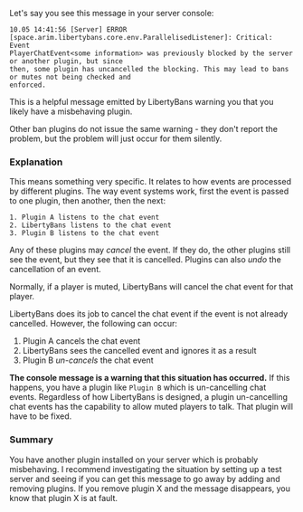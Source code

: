 Let's say you see this message in your server console:

```
10.05 14:41:56 [Server] ERROR [space.arim.libertybans.core.env.ParallelisedListener]: Critical: Event 
PlayerChatEvent<some information> was previously blocked by the server or another plugin, but since 
then, some plugin has uncancelled the blocking. This may lead to bans or mutes not being checked and 
enforced.
```

This is a helpful message emitted by LibertyBans warning you that you likely have a misbehaving plugin.

Other ban plugins do not issue the same warning - they don't report the problem, but the problem will just occur for them silently.

### Explanation

This means something very specific. It relates to how events are processed by different plugins. The way event systems work, first the event is passed to one plugin, then another, then the next:

```
1. Plugin A listens to the chat event
2. LibertyBans listens to the chat event
3. Plugin B listens to the chat event
```

Any of these plugins may *cancel* the event. If they do, the other plugins still see the event, but they see that it is cancelled. Plugins can also *undo* the cancellation of an event.

Normally, if a player is muted, LibertyBans will cancel the chat event for that player.

LibertyBans does its job to cancel the chat event if the event is not already cancelled. However, the following can occur:
1. Plugin A cancels the chat event
2. LibertyBans sees the cancelled event and ignores it as a result
3. Plugin B *un-cancels* the chat event

**The console message is a warning that this situation has occurred.** If this happens, you have a plugin like `Plugin B` which is un-cancelling chat events. Regardless of how LibertyBans is designed, a plugin un-cancelling chat events has the capability to allow muted players to talk. That plugin will have to be fixed.

### Summary

You have another plugin installed on your server which is probably misbehaving. I recommend investigating the situation by setting up a test server and seeing if you can get this message to go away by adding and removing plugins. If you remove plugin X and the message disappears, you know that plugin X is at fault.